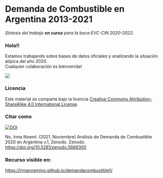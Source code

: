 # Demanda de Combustible en Argentina 2013-2021

*Síntesis del trabajo **en curso** para la beca EVC-CIN 2020-2022.*

### Hola!!

Estamos trabajando sobre bases de datos oficiales y analizando la situación atípica del año 2020.  
Cualquier colaboración es bienvenida!  


![ ](https://c.tenor.com/dZwkAAJEtYwAAAAC/gasolina-precios.gif)


### Licencia

Este material se comparte bajo la licencia [Creative Commons Attribution-ShareAlike 4.0 International License](https://creativecommons.org/licenses/by-sa/4.0/deed.es_ES).

### Citar como

[![DOI](https://zenodo.org/badge/DOI/10.5281/zenodo.5668300.svg)](https://doi.org/10.5281/zenodo.5668300)

No, Irma Noemí. (2021, Noviembre) Análisis de Demanda de Combustible 2020 en Argentina v.1, Zenodo. Zenodo. https://doi.org/10.5281/zenodo.5668300

### Recurso visible en: 
https://irmanoemino.github.io/demandacombustible1/


